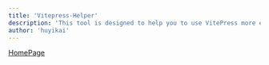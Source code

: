 ```yaml
---
title: 'Vitepress-Helper'
description: 'This tool is designed to help you to use VitePress more easily.'
author: 'huyikai'
---
```


[HomePage](https://huyikai.github.io/vitepress-helper)
